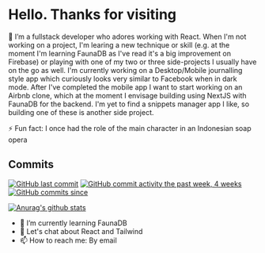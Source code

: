<h1>Hello. Thanks for visiting</h1>

🔭 I’m a fullstack developer who adores working with React. When I'm not working on a project, I'm learing a new technique or skill (e.g. at the moment I'm learning FaunaDB as I've read it's a big improvement on Firebase) or playing with one of my two or three side-projects I usually have on the go as well. I'm currently working on a Desktop/Mobile journalling style app which curiously looks very similar to Facebook when in dark mode. After I've completed the mobile app I want to start working on an Airbnb clone, which at the moment I envisage building using NextJS with FaunaDB for the backend. I'm yet to find a snippets manager app I like, so building one of these is another side project.

⚡ Fun fact: I once had the role of the main character in an Indonesian soap opera

## Commits
[![GitHub last commit](https://img.shields.io/github/last-commit/google/skia.svg?style=flat)]()
[![GitHub commit activity the past week, 4 weeks](https://img.shields.io/github/commit-activity/y/eslint/eslint.svg?style=flat)]() [![GitHub commits since](https://img.shields.io/github/commits-since/tterb/playmusic/v1.2.0.svg)]()

[![Anurag's github stats](https://github-readme-stats.vercel.app/api?username=MattHeslington)](https://github.com/anuraghazra/github-readme-stats)

- 🌱 I’m currently learning FaunaDB
- 💬 Let's chat about React and Tailwind
- 📫 How to reach me: By email

